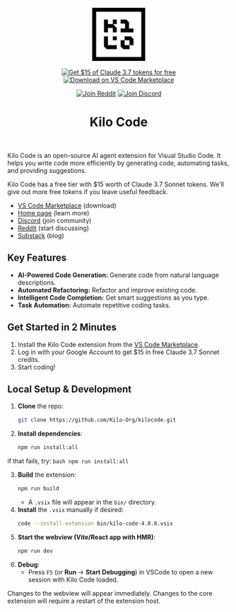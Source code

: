 <p align="center">
  <a href="https://marketplace.visualstudio.com/items?itemName=kilocode.Kilo-Code" target="_blank" rel="noopener noreferrer">
    <img width="120" src="assets/icons/Logo Outline - Black.png" alt="Kilo Code logo">
  </a>
  
</p>
<div align="center">

<a href="https://marketplace.visualstudio.com/items?itemName=kilocode.Kilo-Code" target="_blank"><img src="https://img.shields.io/badge/Get%20%2415%20of%20free%20tokens%20for%20Claude%203.7-green?style=for-the-badge&logo=claude&logoColor=white" alt="Get $15 of Claude 3.7 tokens for free"></a>
<a href="https://marketplace.visualstudio.com/items?itemName=kilocode.Kilo-Code" target="_blank"><img src="https://img.shields.io/badge/Download%20on%20VS%20Code%20Marketplace-blue?style=for-the-badge&logo=visualstudiocode&logoColor=white" alt="Download on VS Code Marketplace"></a>

<a href="https://www.reddit.com/r/kilocode/" target="_blank"><img src="https://img.shields.io/badge/Join%20Reddit-FF4500?style=for-the-badge&logo=reddit&logoColor=white" alt="Join Reddit"></a>
<a href="https://discord.gg/fxrhCFGhkP" target="_blank"><img src="https://img.shields.io/badge/Join%20Discord-5865F2?style=for-the-badge&logo=discord&logoColor=white" alt="Join Discord"></a>

</div>

<div align="center">
  <h1>Kilo Code</h1>
</div>
<br/>

Kilo Code is an open-source AI agent extension for Visual Studio Code. It helps you write code more efficiently by generating code, automating tasks, and providing suggestions.

Kilo Code has a free tier with $15 worth of Claude 3.7 Sonnet tokens. We'll give out more free tokens if you leave useful feedback.

- [VS Code Marketplace](https://marketplace.visualstudio.com/items?itemName=kilocode.Kilo-Code) (download)
- [Home page](https://kilocode.ai) (learn more)
- [Discord](https://discord.gg/fxrhCFGhkP) (join community)
- [Reddit](https://www.reddit.com/r/kilocode/) (start discussing)
- [Substack](https://blog.kilocode.ai/) (blog)

## Key Features

- **AI-Powered Code Generation:** Generate code from natural language descriptions.
- **Automated Refactoring:** Refactor and improve existing code.
- **Intelligent Code Completion:** Get smart suggestions as you type.
- **Task Automation:** Automate repetitive coding tasks.

## Get Started in 2 Minutes

1.  Install the Kilo Code extension from the [VS Code Marketplace](https://marketplace.visualstudio.com/items?itemName=kilocode.Kilo-Code).
2.  Log in with your Google Account to get $15 in free Claude 3.7 Sonnet credits.
3.  Start coding!

## Local Setup & Development

1. **Clone** the repo:
    ```bash
    git clone https://github.com/Kilo-Org/kilocode.git
    ```
2. **Install dependencies**:
    ```bash
    npm run install:all
    ```

if that fails, try:
`bash
    npm run install:all
    `

3. **Build** the extension:
    ```bash
    npm run build
    ```
    - A `.vsix` file will appear in the `bin/` directory.
4. **Install** the `.vsix` manually if desired:
    ```bash
    code --install-extension bin/kilo-code-4.0.0.vsix
    ```
5. **Start the webview (Vite/React app with HMR)**:
    ```bash
    npm run dev
    ```
6. **Debug**:
    - Press `F5` (or **Run** → **Start Debugging**) in VSCode to open a new session with Kilo Code loaded.

Changes to the webview will appear immediately. Changes to the core extension will require a restart of the extension host.
